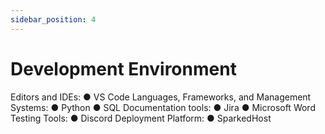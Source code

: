 ```yaml
---
sidebar_position: 4
---
```


# Development Environment

Editors and IDEs:
  ● VS Code
Languages, Frameworks, and Management Systems:
  ● Python
  ● SQL
Documentation tools:
  ● Jira
  ● Microsoft Word
Testing Tools:
  ● Discord
Deployment Platform:
  ● SparkedHost 

